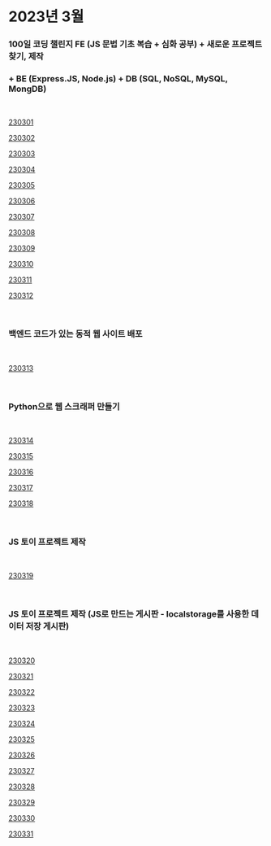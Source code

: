 # 2023년 3월

### 100일 코딩 챌린지 FE (JS 문법 기초 복습 + 심화 공부) + 새로운 프로젝트 찾기, 제작

### + BE (Express.JS, Node.js) + DB (SQL, NoSQL, MySQL, MongDB)

<br />

[230301](/DateLink/2023-03/230301.md)

[230302](/DateLink/2023-03/230302.md)

[230303](/DateLink/2023-03/230303.md)

[230304](/DateLink/2023-03/230304.md)

[230305](/DateLink/2023-03/230305.md)

[230306](/DateLink/2023-03/230306.md)

[230307](/DateLink/2023-03/230307.md)

[230308](/DateLink/2023-03/230308.md)

[230309](/DateLink/2023-03/230309.md)

[230310](/DateLink/2023-03/230310.md)

[230311](/DateLink/2023-03/230311.md)

[230312](/DateLink/2023-03/230312.md)

<br />

### 백엔드 코드가 있는 동적 웹 사이트 배포

<br />

[230313](/DateLink/2023-03/230313.md)

<br />

### Python으로 웹 스크래퍼 만들기

<br />

[230314](/DateLink/2023-03/230314.md)

[230315](/DateLink/2023-03/230315.md)

[230316](/DateLink/2023-03/230316.md)

[230317](/DateLink/2023-03/230317.md)

[230318](/DateLink/2023-03/230318.md)

<br />

### JS 토이 프로젝트 제작

<br />

[230319](/DateLink/2023-03/230319.md)

<br />

### JS 토이 프로젝트 제작 (JS로 만드는 게시판 - localstorage를 사용한 데이터 저장 게시판)

<br />

[230320](/DateLink/2023-03/230320.md)

[230321](/DateLink/2023-03/230321.md)

[230322](/DateLink/2023-03/230322.md)

[230323](/DateLink/2023-03/230323.md)

[230324](/DateLink/2023-03/230324.md)

[230325](/DateLink/2023-03/230325.md)

[230326](/DateLink/2023-03/230326.md)

[230327](/DateLink/2023-03/230327.md)

[230328](/DateLink/2023-03/230328.md)

[230329](/DateLink/2023-03/230329.md)

[230330](/DateLink/2023-03/230330.md)

[230331](/DateLink/2023-03/230331.md)

<br />
